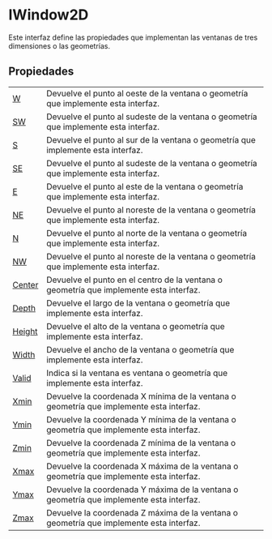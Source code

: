 # IWindow2D

Este interfaz define las propiedades que implementan las ventanas de tres dimensiones o las geometrías.

## Propiedades

|  |  |
| :--- | :--- |
| [W](propiedades/w.md) | Devuelve el punto al oeste de la ventana o geometría que implemente esta interfaz. |
| [SW](propiedades/sw.md) | Devuelve el punto al sudeste de la ventana o geometría que implemente esta interfaz. |
| [S](propiedades/s.md) | Devuelve el punto al sur de la ventana o geometría que implemente esta interfaz. |
| [SE](propiedades/se.md) | Devuelve el punto al sudeste de la ventana o geometría que implemente esta interfaz. |
| [E](propiedades/e.md) | Devuelve el punto al este de la ventana o geometría que implemente esta interfaz. |
| [NE](propiedades/ne.md) | Devuelve el punto al noreste de la ventana o geometría que implemente esta interfaz. |
| [N](propiedades/n.md) | Devuelve el punto al norte de la ventana o geometría que implemente esta interfaz. |
| [NW](propiedades/nw.md) | Devuelve el punto al noreste de la ventana o geometría que implemente esta interfaz. |
| [Center](propiedades/center.md) | Devuelve el punto en el centro de la ventana o geometría que implemente esta interfaz. |
| [Depth](propiedades/depth.md) | Devuelve el largo de la ventana o geometría que implemente esta interfaz. |
| [Height](propiedades/height.md) | Devuelve el alto de la ventana o geometría que implemente esta interfaz. |
| [Width](propiedades/width.md) | Devuelve el ancho de la ventana o geometría que implemente esta interfaz. |
| [Valid](propiedades/valid.md) | Indica si la ventana es ventana o geometría que implemente esta interfaz. |
| [Xmin](propiedades/xmin.md) | Devuelve la coordenada X mínima de la ventana o geometría que implemente esta interfaz. |
| [Ymin](propiedades/ymin.md) | Devuelve la coordenada Y mínima de la ventana o geometría que implemente esta interfaz. |
| [Zmin](propiedades/zmin.md) | Devuelve la coordenada Z mínima de la ventana o geometría que implemente esta interfaz. |
| [Xmax](propiedades/xmax.md) | Devuelve la coordenada X máxima de la ventana o geometría que implemente esta interfaz. |
| [Ymax](propiedades/ymax.md) | Devuelve la coordenada Y máxima de la ventana o geometría que implemente esta interfaz. |
| [Zmax](propiedades/zmax.md) | Devuelve la coordenada Z máxima de la ventana o geometría que implemente esta interfaz. |

